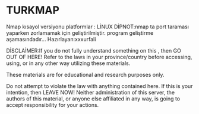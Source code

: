 # TURKMAP
Nmap kısayol versiyonu
platformlar : LİNUX
DİPNOT:nmap ta port taraması yaparken zorlamamak için geliştirilmiştir. program geliştirme aşamasındadır...                                                 Hazırlayan:xxxurfali

DİSCLAİMER:If you do not fully understand something on this , then GO OUT OF HERE! Refer to the laws in your province/country before accessing, using, or in any other way utilizing these materials.

These materials are for educational and research purposes only.

Do not attempt to violate the law with anything contained here. If this is your intention, then LEAVE NOW! Neither administration of this server, the authors of this material, or anyone else affiliated in any way, is going to accept responsibility for your actions.
